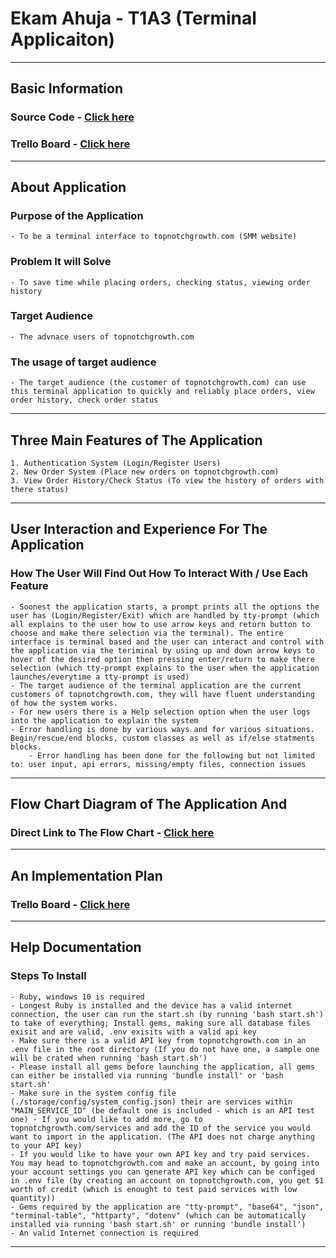 # Ekam Ahuja - T1A3 (Terminal Applicaiton)

---
## Basic Information
### Source Code - [Click here](https://github.com/ekamahuja/terminal-application)

### Trello Board - [Click here](https://trello.com/b/EPV0VAwR/terminal-application-t1a3)
---
## About Application

### Purpose of the Application
    - To be a terminal interface to topnotchgrowth.com (SMM website)
### Problem It will Solve
    - To save time while placing orders, checking status, viewing order history
### Target Audience
    - The advnace users of topnotchgrowth.com
### The usage of target audience
    - The target audience (the customer of topnotchgrowth.com) can use this terminal application to quickly and reliably place orders, view order history, check order status
---
## Three Main Features of The Application
    1. Authentication System (Login/Register Users)
    2. New Order System (Place new orders on topnotchgrowth.com)
    3. View Order History/Check Status (To view the history of orders with there status)
---
## User Interaction and Experience For The Application

### How The User Will Find Out How To Interact With / Use Each Feature
    - Soonest the application starts, a prompt prints all the options the user has (Login/Register/Exit) which are handled by tty-prompt (which all explains to the user how to use arrow keys and return button to choose and make there selection via the terminal). The entire interface is terminal based and the user can interact and control with the application via the teriminal by using up and down arrow keys to hover of the desired option then pressing enter/return to make there selection (which tty-prompt explains to the user when the application launches/everytime a tty-prompt is used)
    - The target audience of the terminal application are the current customers of topnotchgrowth.com, they will have fluent understanding of how the system works.
    - For new users there is a Help selection option when the user logs into the application to explain the system
    - Error handling is done by various ways and for various situations. Begin/rescue/end blocks, custom classes as well as if/else statments blocks.
        - Error handling has been done for the following but not limited to: user input, api errors, missing/empty files, connection issues        
---
## Flow Chart Diagram of The Application And

### Direct Link to The Flow Chart - [Click here](https://lucid.app/lucidchart/24526e6e-83cd-4e97-b2af-1b9492617d2f/edit?invitationId=inv_4812ca79-2c1c-4b14-b54f-4051749558b0)

---
## An Implementation Plan
### Trello Board - [Click here](https://trello.com/b/EPV0VAwR/terminal-application-t1a3)
---
## Help Documentation

### Steps To Install
    - Ruby, windows 10 is required
    - Longest Ruby is installed and the device has a valid internet connection, the user can run the start.sh (by running 'bash start.sh') to take of everything; Install gems, making sure all database files exisit and are valid, .env exisits with a valid api key
    - Make sure there is a valid API key from topnotchgrowth.com in an .env file in the root directory (If you do not have one, a sample one will be crated when running 'bash start.sh')
    - Please install all gems before launching the application, all gems can either be installed via running 'bundle install' or 'bash start.sh'
    - Make sure in the system config file (./storage/config/system_config.json) their are services within "MAIN_SERVICE_ID" (be default one is included - which is an API test one) - If you would like to add more, go to topnotchgrowth.com/services and add the ID of the service you would want to import in the application. (The API does not charge anything to your API key)
    - If you would like to have your own API key and try paid services. You may head to topnotchgrowth.com and make an account, by going into your account settings you can generate API key which can be configed in .env file (by creating an account on topnotchgrowth.com, you get $1 worth of credit (which is enought to test paid services with low quantity))
    - Gems required by the application are "tty-prompt", "base64", "json", "terminal-table", "httparty", "dotenv" (which can be automatically installed via running 'bash start.sh' or running 'bundle install')
    - An valid Internet connection is required
---
